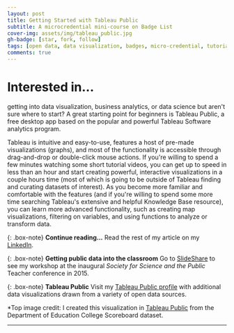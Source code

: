 ```yaml
---
layout: post
title: Getting Started with Tableau Public
subtitle: A microcredential mini-course on Badge List
cover-img: assets/img/tableau_public.jpg
gh-badge: [star, fork, follow]
tags: [open data, data visualization, badges, micro-credential, tutorial, class projects]
comments: true
---
```


# Interested in...
getting into data visualization, business analytics, or data science but aren't sure where to start? A great starting point for beginners is Tableau Public, a free desktop app based on the popular and powerful Tableau Software analytics program.

Tableau is intuitive and easy-to-use, features a host of pre-made visualizations (graphs), and most of the functionality is accessible through drag-and-drop or double-click mouse actions. If you're willing to spend a few minutes watching some short tutorial videos, you can get up to speed in less than an hour and start creating powerful, interactive visualizations in a couple hours time (most of which is going to be outside of Tableau finding and curating datasets of interest). As you become more familiar and comfortable with the features (and if you're willing to spend some more time searching Tableau's extensive and helpful Knowledge Base resource), you can learn more advanced functionality, such as creating map visualizations, filtering on variables, and using functions to analyze or transform data.

{: .box-note}
**Continue reading...** Read the rest of my article on my [LinkedIn](https://www.linkedin.com/pulse/getting-started-tableau-public-microcredential-badge-list-handran/).

{: .box-note}
**Getting public data into the classroom** Go to [SlideShare](https://www.slideshare.net/ShawnHandran/beginners-guide-to-getting-public-data-into-the-classroom) to see my workshop at the inaugural *Society for Science and the Public* Teacher conference in 2015.

{: .box-note}
**Tableau Public** Visit my [Tableau Public profile](https://public.tableau.com/app/profile/shawn.handran#!/) with additional data visualizations drawn from a variety of open data sources.  

*Top image credit: I created this visualization in [Tableau Public](https://public.tableau.com/app/profile/shawn.handran/viz/CollegeScorecardSelectMeasures/CollegeScorecard) from the Department of Education College Scoreboard dataset. 

***
